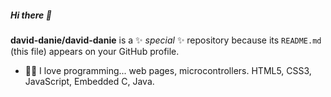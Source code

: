 ##### Hi there 👋


**david-danie/david-danie** is a ✨ _special_ ✨ repository because its `README.md` (this file) appears on your GitHub profile.

- 🌱👯 I love programming... web pages, microcontrollers.
HTML5, CSS3, JavaScript, Embedded C, Java.
